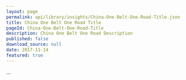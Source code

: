 ```yaml
---
layout: page
permalink: api/library/insights/China-One-Belt-One-Road-Title.json
title: China One Belt One Road Title
pageId: China-One-Belt-One-Road-Title
description: China One Belt One Road Description
published: false
download_source: null
date: 2017-11-14
featured: true
---
```


...
